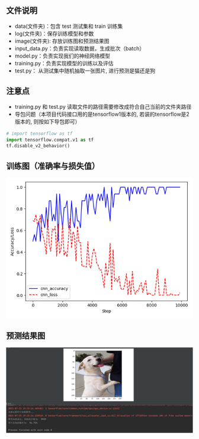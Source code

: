 ## 文件说明
* data(文件夹)：包含 test 测试集和 train 训练集
* log(文件夹)：保存训练模型和参数
* image(文件夹): 存放训练图和预测结果图  
* input_data.py：负责实现读取数据，生成批次（batch）
* model.py：负责实现我们的神经网络模型
* training.py：负责实现模型的训练以及评估
* test.py： 从测试集中随机抽取一张图片, 进行预测是猫还是狗

## 注意点
* training.py 和 test.py 读取文件的路径需要修改成符合自己当前的文件夹路径
* 导包问题（本项目代码接口用的是tensorflow1版本的, 若装的tensorflow是2版本的, 则按如下导包即可）
```python
# import tensorflow as tf
import tensorflow.compat.v1 as tf
tf.disable_v2_behavior()
```

## 训练图（准确率与损失值）
![准确率和损失值图](./image/Accuracy&Loss.png)  

## 预测结果图
![预测结果图](./image/Prediction.jpg)
